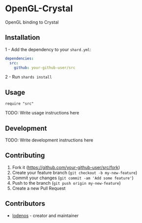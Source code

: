 # OpenGL-Crystal
OpenGL binding to Crystal

## Installation
1 - Add the dependency to your `shard.yml`:
```yaml
dependencies:
  src:
    github: your-github-user/src
```
2 - Run `shards install`

## Usage

```crystal
require "src"
```

TODO: Write usage instructions here

## Development

TODO: Write development instructions here

## Contributing

1. Fork it (<https://github.com/your-github-user/src/fork>)
2. Create your feature branch (`git checkout -b my-new-feature`)
3. Commit your changes (`git commit -am 'Add some feature'`)
4. Push to the branch (`git push origin my-new-feature`)
5. Create a new Pull Request

## Contributors

- [lodenos](https://github.com/lodenos) - creator and maintainer

